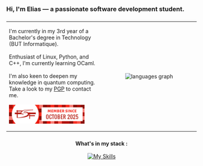 <h3 align="left">Hi, I'm Elias — a passionate software development student.</h3>

###

<table border="0">
  <tr>
    <td>
      <p align="left">
        I'm currently in my 3rd year of a Bachelor's degree in Technology (BUT Informatique).<br><br>
        Enthusiast of Linux, Python, and C++, I'm currently learning OCaml.<br><br>
        I'm also keen to deepen my knowledge in quantum computing.
        Take a look to my <a href="https://github.com/elias-utf8/elias-utf8/blob/main/elias.asc">PGP</a> to contact me.<br><br>
          <a align="center" valign="middle" href="https://www.fsf.org/associate/support_freedom?referrer=4652098">
          <img src="https://raw.githubusercontent.com/elias-utf8/elias-utf8/main/fsf.png" alt="FSF Member since October 2025" height="50"/>
          </a>
      </p>
    </td>
    <td width="50%" align="center" valign="middle">
      <img src="https://github-readme-stats.vercel.app/api/top-langs?username=elias-utf8&locale=en&hide_title=false&layout=compact&card_width=320&langs_count=5&theme=transparent&hide_border=true&order=2" height="150" alt="languages graph"  />
    </td>
  </tr>
</table>

###

<div align="center">
  <strong>What's in my stack : </strong>
</div>

<br>

<div align="center">
  <a href="https://skillicons.dev">
    <img src="https://skillicons.dev/icons?i=cpp,qt,ocaml,linux,py,php" alt="My Skills"/>
  </a>
</div>

###
